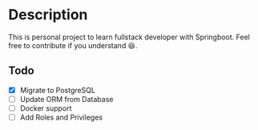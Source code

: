 # Description

This is personal project to learn fullstack developer with Springboot. Feel free to contribute if you
understand :laughing:.

## Todo

- [x] Migrate to PostgreSQL
- [ ] Update ORM from Database
- [ ] Docker support
- [ ] Add Roles and Privileges
